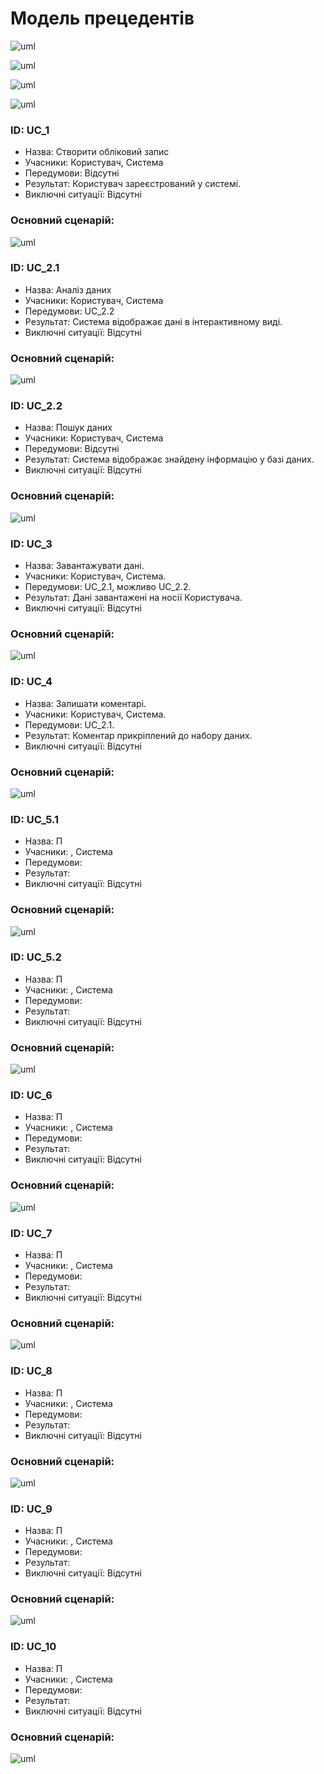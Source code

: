 # Модель прецедентів

![uml](http://www.plantuml.com/plantuml/proxy?cache=no&src=https://raw.githubusercontent.com/greg-sourse/obd/master/src/uml/MAIN_MODEL.puml)


![uml](http://www.plantuml.com/plantuml/proxy?cache=no&src=https://raw.githubusercontent.com/greg-sourse/obd/master/src/uml/USER_1.puml)


![uml](http://www.plantuml.com/plantuml/proxy?cache=no&src=https://raw.githubusercontent.com/greg-sourse/obd/master/src/uml/MODERATOR_2.puml)



![uml](http://www.plantuml.com/plantuml/proxy?cache=no&src=https://raw.githubusercontent.com/greg-sourse/obd/master/src/uml/MODERATOR_1.puml)


### ID: UC_1
- Назва: Створити обліковий запис
- Учасники: Користувач, Система
- Передумови: Відсутні
- Результат: Користувач зареєстрований у системі.
- Виключні ситуації: Відсутні  
### Основний сценарій:

![uml](http://www.plantuml.com/plantuml/proxy?cache=no&src=https://raw.githubusercontent.com/greg-sourse/obd/master/src/uml/UC_1.puml)


### ID: UC_2.1
- Назва: Аналіз даних
- Учасники: Користувач, Система
- Передумови: UC_2.2
- Результат: Система відображає дані в інтерактивному виді.
- Виключні ситуації: Відсутні  
### Основний сценарій:

![uml](http://www.plantuml.com/plantuml/proxy?cache=no&src=https://raw.githubusercontent.com/greg-sourse/obd/master/src/uml/UC_2.1.puml)

### ID: UC_2.2
- Назва: Пошук даних
- Учасники: Користувач, Система
- Передумови: Відсутні
- Результат: Система відображає знайдену інформацію у базі даних.
- Виключні ситуації: Відсутні  
### Основний сценарій:

![uml](http://www.plantuml.com/plantuml/proxy?cache=no&src=https://raw.githubusercontent.com/greg-sourse/obd/master/src/uml/UC_3.puml)

### ID: UC_3
- Назва: Завантажувати дані.
- Учасники: Користувач, Система.
- Передумови: UC_2.1, можливо UC_2.2.
- Результат: Дані завантажені на носії Користувача.
- Виключні ситуації: Відсутні  
### Основний сценарій:

![uml](http://www.plantuml.com/plantuml/proxy?cache=no&src=https://raw.githubusercontent.com/greg-sourse/obd/master/src/uml/UC_3.puml)

### ID: UC_4
- Назва: Залишати коментарі.
- Учасники: Користувач, Система.
- Передумови: UC_2.1.
- Результат: Коментар прикріплений до набору даних.
- Виключні ситуації: Відсутні  
### Основний сценарій:

![uml](http://www.plantuml.com/plantuml/proxy?cache=no&src=https://raw.githubusercontent.com/greg-sourse/obd/master/src/uml/kaka.puml)

### ID: UC_5.1
- Назва: П
- Учасники: , Система
- Передумови: 
- Результат: 
- Виключні ситуації: Відсутні  
### Основний сценарій:
![uml](http://www.plantuml.com/plantuml/proxy?cache=no&src=https://raw.githubusercontent.com/greg-sourse/obd/master/src/uml/UC_5.1.puml)

### ID: UC_5.2
- Назва: П
- Учасники: , Система
- Передумови: 
- Результат: 
- Виключні ситуації: Відсутні  
### Основний сценарій:
![uml](http://www.plantuml.com/plantuml/proxy?cache=no&src=https://raw.githubusercontent.com/greg-sourse/obd/master/src/uml/UC_5.2.puml)

### ID: UC_6
- Назва: П
- Учасники: , Система
- Передумови: 
- Результат: 
- Виключні ситуації: Відсутні  
### Основний сценарій:
![uml](http://www.plantuml.com/plantuml/proxy?cache=no&src=https://raw.githubusercontent.com/greg-sourse/obd/master/src/uml/UC_6.puml)

### ID: UC_7
- Назва: П
- Учасники: , Система
- Передумови: 
- Результат: 
- Виключні ситуації: Відсутні  
### Основний сценарій:
![uml](http://www.plantuml.com/plantuml/proxy?cache=no&src=https://raw.githubusercontent.com/greg-sourse/obd/master/src/uml/UC_7.puml)

### ID: UC_8
- Назва: П
- Учасники: , Система
- Передумови: 
- Результат: 
- Виключні ситуації: Відсутні  
### Основний сценарій:
![uml](http://www.plantuml.com/plantuml/proxy?cache=no&src=https://raw.githubusercontent.com/greg-sourse/obd/master/src/uml/UC_8.puml)

### ID: UC_9
- Назва: П
- Учасники: , Система
- Передумови: 
- Результат: 
- Виключні ситуації: Відсутні  
### Основний сценарій:
![uml](http://www.plantuml.com/plantuml/proxy?cache=no&src=https://raw.githubusercontent.com/greg-sourse/obd/master/src/uml/UC_9.puml)

### ID: UC_10
- Назва: П
- Учасники: , Система
- Передумови: 
- Результат: 
- Виключні ситуації: Відсутні  
### Основний сценарій:
![uml](http://www.plantuml.com/plantuml/proxy?cache=no&src=https://raw.githubusercontent.com/greg-sourse/obd/master/src/uml/UC_10.puml)
